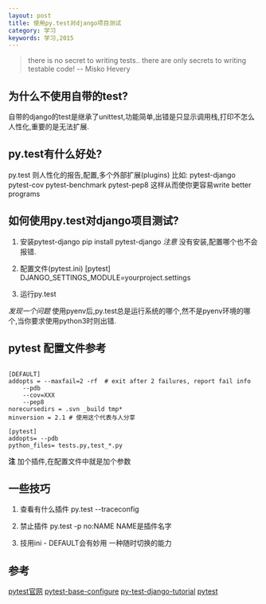 ```yaml
---
layout: post
title: 使用py.test对django项目测试
category: 学习
keywords: 学习,2015
---
```


> there is no secret to writing tests.. there are only secrets to writing testable code! --  Misko Hevery

## 为什么不使用自带的test?
自带的django的test是继承了unittest,功能简单,出错是只显示调用栈,打印不怎么人性化,重要的是无法扩展.

## py.test有什么好处?
py.test 则人性化的报告,配置,多个外部扩展(plugins)
比如:
pytest-django
pytest-cov
pytest-benchmark
pytest-pep8
这样从而使你更容易write better programs


## 如何使用py.test对django项目测试?

1. 安装pytest-django
pip install pytest-django
*注意*
没有安装,配置哪个也不会报错.

2. 配置文件(pytest.ini)
[pytest]
DJANGO_SETTINGS_MODULE=yourproject.settings

3. 运行py.test

*发现一个问题*
使用pyenv后,py.test总是运行系统的哪个,然不是pyenv环境的哪个,当你要求使用python3时则出错.


## pytest 配置文件参考

```

[DEFAULT]
addopts = --maxfail=2 -rf  # exit after 2 failures, report fail info
    --pdb
    --cov=XXX
    --pep8
norecursedirs = .svn _build tmp*
minversion = 2.1 # 使用这个代表与人分享

[pytest]
addopts= --pdb
python_files= tests.py,test_*.py

```

**注**
加个插件,在配置文件中就是加个参数


## 一些技巧

1. 查看有什么插件
py.test --traceconfig

2. 禁止插件
py.test -p no:NAME
NAME是插件名字

3. 技用ini - DEFAULT会有妙用
一种随时切换的能力

## 参考
[pytest官网][d]
[pytest-base-configure][c]
[py-test-django-tutorial][a]
[pytest][b]

[a]: http://pytest-django.readthedocs.org/en/latest/tutorial.html
[b]: http://pytest.org/latest/
[c]: http://pytest.org/latest/customize.html
[d]: http://pytest.org
